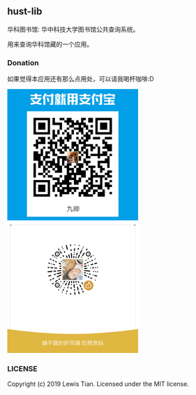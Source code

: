 ## hust-lib
华科图书馆: 华中科技大学图书馆公共查询系统。

用来查询华科馆藏的一个应用。

### Donation
如果觉得本应用还有那么点用处，可以请我喝杯咖啡:D
<div>
	<img src="https://github.com/LewisTian/bili-box/raw/master/images/alipay.png" alt="alipay" title="非常感谢请我喝一杯咖啡:D" width="300">
	<img src="https://github.com/LewisTian/bili-box/raw/master/images/wechatpay.png" alt="wechatpay" title="非常感谢请我喝一杯咖啡:D" width="300">
</div>


### LICENSE
Copyright (c) 2019 Lewis Tian. Licensed under the MIT license.